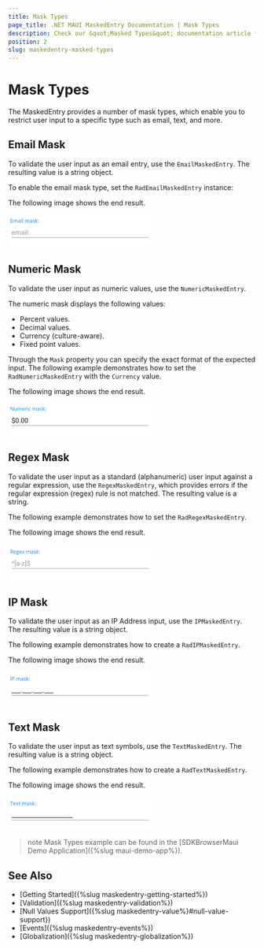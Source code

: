 ```yaml
---
title: Mask Types
page_title: .NET MAUI MaskedEntry Documentation | Mask Types
description: Check our &quot;Masked Types&quot; documentation article for Telerik MaskedEntry for .NET MAUI.
position: 2
slug: maskedentry-masked-types
---
```


# Mask Types

The MaskedEntry provides a number of mask types, which enable you to restrict user input to a specific type such as email, text, and more.

## Email Mask

To validate the user input as an email entry, use the `EmailMaskedEntry`. The resulting value is a string object.

To enable the email mask type, set the `RadEmailMaskedEntry` instance:

<snippet id='emailmaskedentry-xaml' />

The following image shows the end result.

![RadEmailMaskedEntry](images/maskedentry_email.png)

## Numeric Mask

To validate the user input as numeric values, use the `NumericMaskedEntry`.

The numeric mask displays the following values:

* Percent values.
* Decimal values.
* Currency (culture-aware).
* Fixed point values.

Through the `Mask` property you can specify the exact format of the expected input. The following example demonstrates how to set the `RadNumericMaskedEntry` with the `Currency` value.

<snippet id='numericmaskedentry-mask-c-xaml' />

The following image shows the end result.

![RadNumericMaskedEntry](images/maskedentry_numeric.png)

## Regex Mask

To validate the user input as a standard (alphanumeric) user input against a regular expression, use the `RegexMaskedEntry`, which provides errors if the regular expression (regex) rule is not matched. The resulting value is a string.

The following example demonstrates how to set the `RadRegexMaskedEntry`.

<snippet id='regexmaskedentry-getting-started-xaml' />

The following image shows the end result.

![RadRegexMaskedEntry](images/maskedentry_regex.png)

## IP Mask

To validate the user input as an IP Address input, use the `IPMaskedEntry`. The resulting value is a string object.

The following example demonstrates how to create a `RadIPMaskedEntry`.

<snippet id='ipmaskedentry-xaml' />

The following image shows the end result.

![RadIPMaskedEntry](images/maskedentry_ip.png)

## Text Mask

To validate the user input as text symbols, use the `TextMaskedEntry`. The resulting value is a string object.

The following example demonstrates how to create a `RadTextMaskedEntry`.

<snippet id='textmaskedentry-getting-started-xaml' />

The following image shows the end result.

![RadTextMaskedEntry](images/maskedentry_text.png)

>note Mask Types example can be found in the [SDKBrowserMaui Demo Application]({%slug maui-demo-app%}).

## See Also

- [Getting Started]({%slug maskedentry-getting-started%})
- [Validation]({%slug maskedentry-validation%})
- [Null Values Support]({%slug maskedentry-value%}#null-value-support})
- [Events]({%slug maskedentry-events%})
- [Globalization]({%slug maskedentry-globalization%})
